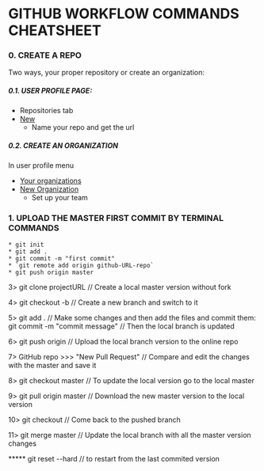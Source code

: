 # GITHUB WORKFLOW COMMANDS CHEATSHEET

### 0. CREATE A REPO

  Two ways, your proper repository or create an organization:
  
##### 0.1. USER PROFILE PAGE:
* Repositories tab
* [New](https://github.com/new)
  * Name your repo and get the url
      
##### 0.2. CREATE AN ORGANIZATION
In user profile menu
  * [Your organizations](https://github.com/settings/organizations)
  * [New Organization](https://github.com/account/organizations/new)
    * Set up your team

### 1. UPLOAD THE MASTER FIRST COMMIT BY TERMINAL COMMANDS
    * git init
    * git add .
    * git commit -m "first commit"
    * `git remote add origin github-URL-repo`
    * git push origin master


3>  git clone projectURL                // Create a local master version without fork

4>  git checkout -b <branch-name>       // Create a new branch and switch to it

5>  git add .                           // Make some changes and then add the files and commit them:
    git commit -m "commit message"      // Then the local branch is updated

6>  git push origin <branch-name>       // Upload the local branch version to the online repo

7>  GitHub repo >>> "New Pull Request"  // Compare and edit the changes with the master and save it

8>  git checkout master                 // To update the local version go to the local master

9>  git pull origin master              // Download the new master version to the local version 

10> git checkout <branch-name>          // Come back to the pushed branch

11> git merge master                    // Update the local branch with all the master version changes

***** git reset --hard                  // to restart from the last commited version
